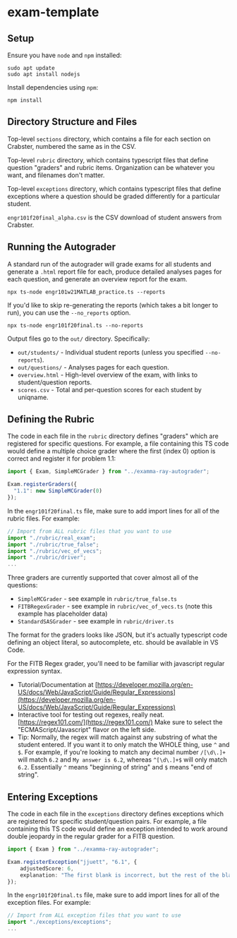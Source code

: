 # exam-template

## Setup

Ensure you have `node` and `npm` installed:

```console
sudo apt update
sudo apt install nodejs
```

Install dependencies using `npm`:

```console
npm install
```


## Directory Structure and Files

Top-level `sections` directory, which contains a file for each section on Crabster, numbered the same as in the CSV.

Top-level `rubric` directory, which contains typescript files that define question "graders" and rubric items. Organization can be whatever you want, and filenames don't matter.

Top-level `exceptions` directory, which contains typescript files that define exceptions where a question should be graded differently for a particular student.

`engr101f20final_alpha.csv` is the CSV download of student answers from Crabster.

## Running the Autograder

A standard run of the autograder will grade exams for all students and generate a `.html` report file for each, produce detailed analyses pages for each question, and generate an overview report for the exam.

```console
npx ts-node engr101w21MATLAB_practice.ts --reports
```

If you'd like to skip re-generating the reports (which takes a bit longer to run), you can use the `--no_reports` option.

```console
npx ts-node engr101f20final.ts --no-reports
```

Output files go to the `out/` directory. Specifically:

- `out/students/` - Individual student reports (unless you specified `--no-reports`).
- `out/questions/` - Analyses pages for each question.
- `overview.html` - High-level overview of the exam, with links to student/question reports.
- `scores.csv` - Total and per-question scores for each student by uniqname.

## Defining the Rubric

The code in each file in the `rubric` directory defines "graders" which are registered for specific questions. For example, a file containing this TS code would define a multiple choice grader where the first (index 0) option is correct and register it for problem 1.1:

```typescript
import { Exam, SimpleMCGrader } from "../examma-ray-autograder";

Exam.registerGraders({
  "1.1": new SimpleMCGrader(0)
});
```

In the `engr101f20final.ts` file, make sure to add import lines for all of the rubric files. For example:

```typescript
// Import from ALL rubric files that you want to use
import "./rubric/real_exam";
import "./rubric/true_false";
import "./rubric/vec_of_vecs";
import "./rubric/driver";
...
```

Three graders are currently supported that cover almost all of the questions:

- `SimpleMCGrader` - see example in `rubric/true_false.ts`
- `FITBRegexGrader` - see example in `rubric/vec_of_vecs.ts` (note this example has placeholder data)
- `StandardSASGrader` - see example in `rubric/driver.ts`

The format for the graders looks like JSON, but it's actually typescript code defining an object literal, so autocomplete, etc. should be available in VS Code.

For the FITB Regex grader, you'll need to be familiar with javascript regular expression syntax.

- Tutorial/Documentation at [https://developer.mozilla.org/en-US/docs/Web/JavaScript/Guide/Regular_Expressions](https://developer.mozilla.org/en-US/docs/Web/JavaScript/Guide/Regular_Expressions)
- Interactive tool for testing out regexes, really neat. [https://regex101.com/](https://regex101.com/) Make sure to select the "ECMAScript/Javascript" flavor on the left side.
- Tip: Normally, the regex will match against any substring of what the student entered. If you want it to only match the WHOLE thing, use `^` and `$`. For example, if you're looking to match any decimal number `/[\d\.]+` will match `6.2` and `My answer is 6.2`, whereas `^[\d\.]+$` will only match `6.2`. Essentially `^` means "beginning of string" and `$` means "end of string".

## Entering Exceptions

The code in each file in the `exceptions` directory defines exceptions which are registered for specific student/question pairs. For example, a file containing this TS code would define an exception intended to work around double jeopardy in the regular grader for a FITB question.

```typescript
import { Exam } from "../examma-ray-autograder";

Exam.registerException("jjuett", "6.1", {
    adjustedScore: 6,
    explanation: "The first blank is incorrect, but the rest of the blanks all share the same error, which is a mismatched variable name. To avoid double jeopardy, we graded this question as an exceptional case."
});
```

In the `engr101f20final.ts` file, make sure to add import lines for all of the exception files. For example:

```typescript
// Import from ALL exception files that you want to use
import "./exceptions/exceptions";
...
```
